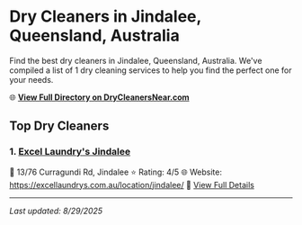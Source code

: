 # Dry Cleaners in Jindalee, Queensland, Australia

Find the best dry cleaners in Jindalee, Queensland, Australia. We've compiled a list of 1 dry cleaning services to help you find the perfect one for your needs.

🌐 **[View Full Directory on DryCleanersNear.com](https://drycleanersnear.com/city/Australia/Queensland/Jindalee)**

## Top Dry Cleaners

### 1. [Excel Laundry's Jindalee](https://drycleanersnear.com/dryCleaner/68aa734839cc7c08990059cf/excel-laundry-s-jindalee)
📍 13/76 Curragundi Rd, Jindalee
⭐ Rating: 4/5
🌐 Website: https://excellaundrys.com.au/location/jindalee/
🔗 [View Full Details](https://drycleanersnear.com/dryCleaner/68aa734839cc7c08990059cf/excel-laundry-s-jindalee)


---

*Last updated: 8/29/2025*
